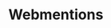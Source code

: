 ---
title: Webmentions
excerpt: "Guides related to implementing and using Webmentions to send/receive"
categories: browse
tags: [Sharing your content,Sub,Webmentions]
primary_tag: Sharing your content
secondary_tag: Webmentions
comments: false
share: true
identifier: sharing-your-content

---